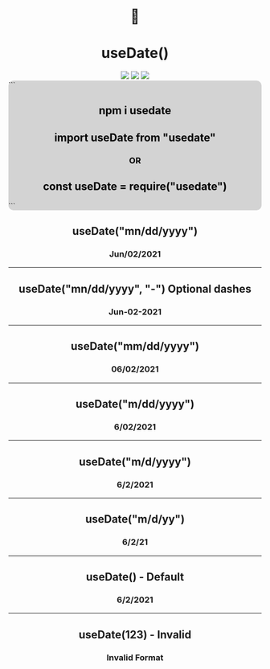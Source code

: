 <div align=center>
<h1 align=center> 📅</h1>
<h1 align=center> useDate()</h1>
<img src='https://img.shields.io/npm/v/usedate.svg?style=flat'>
<img src='https://img.shields.io/npm/dt/usedate.svg?style=flat'>
<img src='https://img.shields.io/npm/l/usedate.svg?style=flat'>
</div>
<div style="background: lightgrey; border-radius:10px">
```
<h2 style="color:black" align=center> npm i usedate </h2>
<h2 style="color:black" align=center> import useDate from "usedate" </h2>
<h3 style="color:black" align=center>OR</h3>
<h2 style="color:black" align=center> const useDate = require("usedate") </h2>
```
</div>

<h2 align=center> useDate("mn/dd/yyyy")</h2>
<h3 align=center> Jun/02/2021</h3>
<hr>

<h2 align=center> useDate("mn/dd/yyyy", "-") Optional dashes</h2>
<h3 align=center> Jun-02-2021 </h3>

<hr>

<h2 align=center> useDate("mm/dd/yyyy")</h2>
<h3 align=center> 06/02/2021 </h3>
<hr>

<h2 align=center>useDate("m/dd/yyyy")</h2>
<h3 align=center> 6/02/2021</h3>
<hr>

<h2 align=center> useDate("m/d/yyyy") </h2>
<h3 align=center>6/2/2021</h3>
<hr>

<h2 align=center> useDate("m/d/yy")</h2>
<h3 align=center> 6/2/21</h3>
<hr>

<h2 align=center>useDate() - Default
<h3 align=center> 6/2/2021</h3>
<hr>

<h2 align=center> useDate(123) - Invalid</h2>
<h3 align=center>Invalid Format</h3>